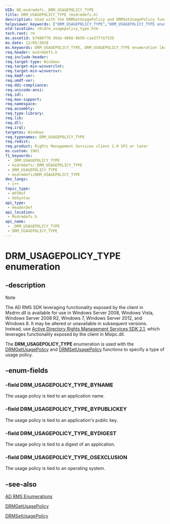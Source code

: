 ```yaml
---
UID: NE:msdrmdefs._DRM_USAGEPOLICY_TYPE
title: DRM_USAGEPOLICY_TYPE (msdrmdefs.h)
description: Used with the DRMGetUsagePolicy and DRMSetUsagePolicy functions to specify a type of usage policy.
helpviewer_keywords: ["DRM_USAGEPOLICY_TYPE","DRM_USAGEPOLICY_TYPE enumeration [Active Directory Rights Management Services SDK 1.0]","DRM_USAGEPOLICY_TYPE_BYDIGEST","DRM_USAGEPOLICY_TYPE_BYNAME","DRM_USAGEPOLICY_TYPE_BYPUBLICKEY","DRM_USAGEPOLICY_TYPE_OSEXCLUSION","msdrmdefs/DRM_USAGEPOLICY_TYPE","msdrmdefs/DRM_USAGEPOLICY_TYPE_BYDIGEST","msdrmdefs/DRM_USAGEPOLICY_TYPE_BYNAME","msdrmdefs/DRM_USAGEPOLICY_TYPE_BYPUBLICKEY","msdrmdefs/DRM_USAGEPOLICY_TYPE_OSEXCLUSION","rm.drm_usagepolicy_type"]
old-location: rm\drm_usagepolicy_type.htm
tech.root: rm
ms.assetid: b7486f70-36da-4868-9b50-caa37f7a7539
ms.date: 12/05/2018
ms.keywords: DRM_USAGEPOLICY_TYPE, DRM_USAGEPOLICY_TYPE enumeration [Active Directory Rights Management Services SDK 1.0], DRM_USAGEPOLICY_TYPE_BYDIGEST, DRM_USAGEPOLICY_TYPE_BYNAME, DRM_USAGEPOLICY_TYPE_BYPUBLICKEY, DRM_USAGEPOLICY_TYPE_OSEXCLUSION, msdrmdefs/DRM_USAGEPOLICY_TYPE, msdrmdefs/DRM_USAGEPOLICY_TYPE_BYDIGEST, msdrmdefs/DRM_USAGEPOLICY_TYPE_BYNAME, msdrmdefs/DRM_USAGEPOLICY_TYPE_BYPUBLICKEY, msdrmdefs/DRM_USAGEPOLICY_TYPE_OSEXCLUSION, rm.drm_usagepolicy_type
req.header: msdrmdefs.h
req.include-header: 
req.target-type: Windows
req.target-min-winverclnt: 
req.target-min-winversvr: 
req.kmdf-ver: 
req.umdf-ver: 
req.ddi-compliance: 
req.unicode-ansi: 
req.idl: 
req.max-support: 
req.namespace: 
req.assembly: 
req.type-library: 
req.lib: 
req.dll: 
req.irql: 
targetos: Windows
req.typenames: DRM_USAGEPOLICY_TYPE
req.redist: 
req.product: Rights Management Services client 1.0 SP2 or later
ms.custom: 19H1
f1_keywords:
 - _DRM_USAGEPOLICY_TYPE
 - msdrmdefs/_DRM_USAGEPOLICY_TYPE
 - DRM_USAGEPOLICY_TYPE
 - msdrmdefs/DRM_USAGEPOLICY_TYPE
dev_langs:
 - c++
topic_type:
 - APIRef
 - kbSyntax
api_type:
 - HeaderDef
api_location:
 - Msdrmdefs.h
api_name:
 - _DRM_USAGEPOLICY_TYPE
 - DRM_USAGEPOLICY_TYPE
---
```


# DRM_USAGEPOLICY_TYPE enumeration


## -description

>[!Note]
>The AD RMS SDK leveraging functionality exposed by the client in Msdrm.dll is available for use in Windows Server 2008, Windows Vista, Windows Server 2008 R2, Windows 7, Windows Server 2012, and Windows 8. It may be altered or unavailable in subsequent versions. Instead, use <a href="/previous-versions/windows/desktop/msipc/microsoft-information-protection-and-control-client-portal">Active Directory Rights Management Services SDK 2.1</a>, which leverages functionality exposed by the client in Msipc.dll.

The <b>DRM_USAGEPOLICY_TYPE</b> enumeration is used with the <a href="/previous-versions/windows/desktop/api/msdrm/nf-msdrm-drmgetusagepolicy">DRMGetUsagePolicy</a> and <a href="/previous-versions/windows/desktop/api/msdrm/nf-msdrm-drmsetusagepolicy">DRMSetUsagePolicy</a> functions to specify a type of usage policy.

## -enum-fields

### -field DRM_USAGEPOLICY_TYPE_BYNAME

The usage policy is tied to an application name.

### -field DRM_USAGEPOLICY_TYPE_BYPUBLICKEY

The usage policy is tied to an application's public key.

### -field DRM_USAGEPOLICY_TYPE_BYDIGEST

The usage policy is tied to a digest of an application.

### -field DRM_USAGEPOLICY_TYPE_OSEXCLUSION

The usage policy is tied to an operating system.

## -see-also

<a href="/previous-versions/windows/desktop/adrms_sdk/ad-rms-enumerations">AD RMS Enumerations</a>



<a href="/previous-versions/windows/desktop/api/msdrm/nf-msdrm-drmgetusagepolicy">DRMGetUsagePolicy</a>



<a href="/previous-versions/windows/desktop/api/msdrm/nf-msdrm-drmsetusagepolicy">DRMSetUsagePolicy</a>

